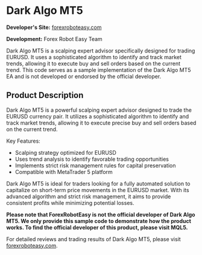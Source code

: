 # Dark Algo MT5

**Developer's Site:** [forexroboteasy.com](https://forexroboteasy.com)

**Development:** Forex Robot Easy Team

Dark Algo MT5 is a scalping expert advisor specifically designed for trading EURUSD. It uses a sophisticated algorithm to identify and track market trends, allowing it to execute buy and sell orders based on the current trend. This code serves as a sample implementation of the Dark Algo MT5 EA and is not developed or endorsed by the official developer.

## Product Description

Dark Algo MT5 is a powerful scalping expert advisor designed to trade the EURUSD currency pair. It utilizes a sophisticated algorithm to identify and track market trends, allowing it to execute precise buy and sell orders based on the current trend.

Key Features:
- Scalping strategy optimized for EURUSD
- Uses trend analysis to identify favorable trading opportunities
- Implements strict risk management rules for capital preservation
- Compatible with MetaTrader 5 platform

Dark Algo MT5 is ideal for traders looking for a fully automated solution to capitalize on short-term price movements in the EURUSD market. With its advanced algorithm and strict risk management, it aims to provide consistent profits while minimizing potential losses.

**Please note that ForexRobotEasy is not the official developer of Dark Algo MT5. We only provide this sample code to demonstrate how the product works. To find the official developer of this product, please visit MQL5.**

For detailed reviews and trading results of Dark Algo MT5, please visit [forexroboteasy.com](https://forexroboteasy.com/forex-robot-review/dark-algo-mt5-review-scalping-expert-for-eurusd-at-399/).
